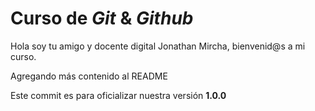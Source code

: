 # Curso de _Git_ & _Github_

Hola soy tu amigo y docente digital Jonathan Mircha, bienvenid@s a mi curso.

Agregando más contenido al README

Este commit es para oficializar nuestra versión **1.0.0**